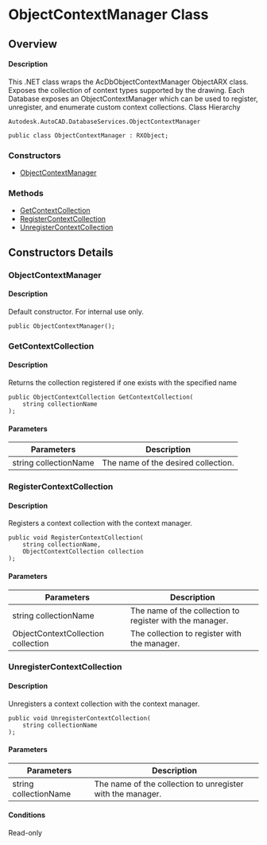 # ObjectContextManager Class

## Overview

#### Description
This .NET class wraps the AcDbObjectContextManager ObjectARX class. 
Exposes the collection of context types supported by the drawing. 
Each Database exposes an ObjectContextManager which can be used to register, unregister, and enumerate custom context collections.
Class Hierarchy
```text
Autodesk.AutoCAD.DatabaseServices.ObjectContextManager
```

```text
public class ObjectContextManager : RXObject;
```

### Constructors

- [ObjectContextManager](#objectcontextmanager)

### Methods

- [GetContextCollection](#getcontextcollection)
- [RegisterContextCollection](#registercontextcollection)
- [UnregisterContextCollection](#unregistercontextcollection)


## Constructors Details

### ObjectContextManager

#### Description
Default constructor. 
For internal use only.
```text
public ObjectContextManager();
```

### GetContextCollection

#### Description
Returns the collection registered if one exists with the specified name
```text
public ObjectContextCollection GetContextCollection(
    string collectionName
);
```

#### Parameters

| Parameters | Description |
| --- | --- |
| string collectionName | The name of the desired collection. |

### RegisterContextCollection

#### Description
Registers a context collection with the context manager.
```text
public void RegisterContextCollection(
    string collectionName, 
    ObjectContextCollection collection
);
```

#### Parameters

| Parameters | Description |
| --- | --- |
| string collectionName | The name of the collection to register with the manager. |
| ObjectContextCollection collection | The collection to register with the manager. |

### UnregisterContextCollection

#### Description
Unregisters a context collection with the context manager.
```text
public void UnregisterContextCollection(
    string collectionName
);
```

#### Parameters

| Parameters | Description |
| --- | --- |
| string collectionName | The name of the collection to unregister with the manager. |

#### Conditions
Read-only